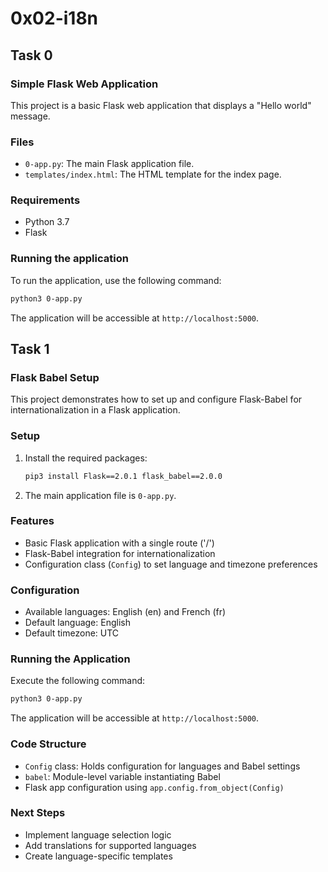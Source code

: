 # 0x02-i18n

## Task 0

### Simple Flask Web Application

This project is a basic Flask web application that displays a "Hello world" message.

### Files

- `0-app.py`: The main Flask application file.
- `templates/index.html`: The HTML template for the index page.

### Requirements

- Python 3.7
- Flask

### Running the application

To run the application, use the following command:

```bash
python3 0-app.py
```

The application will be accessible at `http://localhost:5000`.

## Task 1

### Flask Babel Setup

This project demonstrates how to set up and configure Flask-Babel for internationalization in a Flask application.

### Setup

1. Install the required packages:

   ```bash
   pip3 install Flask==2.0.1 flask_babel==2.0.0
   ```

2. The main application file is `0-app.py`.

### Features

- Basic Flask application with a single route ('/')
- Flask-Babel integration for internationalization
- Configuration class (`Config`) to set language and timezone preferences

### Configuration

- Available languages: English (en) and French (fr)
- Default language: English
- Default timezone: UTC

### Running the Application

Execute the following command:

```bash
python3 0-app.py
```

The application will be accessible at `http://localhost:5000`.

### Code Structure

- `Config` class: Holds configuration for languages and Babel settings
- `babel`: Module-level variable instantiating Babel
- Flask app configuration using `app.config.from_object(Config)`

### Next Steps

- Implement language selection logic
- Add translations for supported languages
- Create language-specific templates
